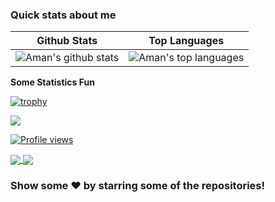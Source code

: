 <!-- ... ![Aman's github stats](https://github-readme-stats.vercel.app/api?username=Aman-Preet-Singh-Gulati)-->

<!--[![Top Langs](https://github-readme-stats.vercel.app/api/top-langs/?username=Aman-Preet-Singh-Gulati)](https://github.com/Aman-Preet-Singh-Gulati/github-readme-stats)-->
### Quick stats about me
| Github Stats | Top Languages |
| --- | --- |
| ![Aman's github stats](https://github-readme-stats.vercel.app/api?username=Aman-Preet-Singh-Gulati&show_icons=true&title_color=f6c32c&icon_color=f6c32c&text_color=9f9f9f&bg_color=151515&count_private=true) | ![Aman's top languages](https://github-readme-stats.vercel.app/api/top-langs/?username=Aman-Preet-Singh-Gulati&show_icons=true&title_color=f6c32c&icon_color=f6c32c&text_color=9f9f9f&bg_color=151515&count_private=true&layout=compact) |

<!-- start statics fun section -->
<!--<details>-->
<summary><b> Some Statistics Fun </b></summary>
<!--<img src='https://github-readme-stats.vercel.app/api?username=Aman-Preet-Singh-Gulati&show_icons=true&theme=tokyonight&count_private=true&line_height=40'  align="left" />
<img src='https://github-readme-stats.vercel.app/api/top-langs/?username=Aman-Preet-Singh-Gulati&theme=tokyonight&hide_langs_below=4' />-->

[![trophy](https://github-profile-trophy.vercel.app/?username=Aman-Preet-Singh-Gulati&theme=onedark&row=1&column=7)](https://github.com/ryo-ma/github-profile-trophy)

![](https://github-readme-streak-stats.herokuapp.com/?user=Aman-Preet-Singh-Gulati&theme=dark)
<!--</details>-->
<!-- end statics fun section -->
[![Profile views](http://hits.dwyl.com/Aman-Preet-Singh-Gulati/Aman-Preet-Singh-Gulati.svg)](http://hits.dwyl.com/Aman-Preet-Singh-Gulati/Aman-Preet-Singh-Gulati) 

<a href="https://github.com/Aman-Preet-Singh-Gulati/Covid-19-Map" target="_blank">
  <img align="center" src="https://github-readme-stats.vercel.app/api/pin/?username=Aman-Preet-Singh-Gulati&repo=COVID-19-Map&theme=dracula" />
</a>
<a href="https://github.com/Aman-Preet-Singh-Gulati/Covid-19-Detector" target="_blank">
 <img align="center" src="https://github-readme-stats.vercel.app/api/pin/?username=Aman-Preet-Singh-Gulati&repo=Covid-19-Detector&theme=dracula" />
</a>

### Show some ❤️ by starring some of the repositories!

